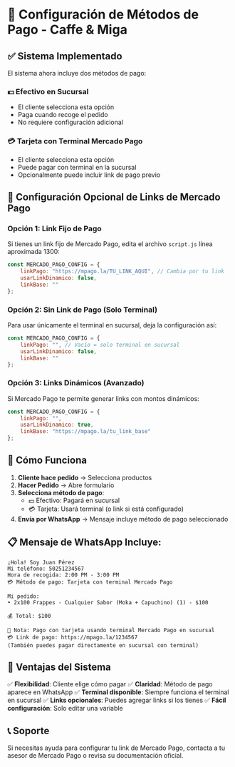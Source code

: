 # 🛒 Configuración de Métodos de Pago - Caffe & Miga

## ✅ Sistema Implementado

El sistema ahora incluye dos métodos de pago:

### 💵 Efectivo en Sucursal
- El cliente selecciona esta opción
- Paga cuando recoge el pedido
- No requiere configuración adicional

### 💳 Tarjeta con Terminal Mercado Pago
- El cliente selecciona esta opción
- Puede pagar con terminal en la sucursal
- Opcionalmente puede incluir link de pago previo

## 🔧 Configuración Opcional de Links de Mercado Pago

### Opción 1: Link Fijo de Pago
Si tienes un link fijo de Mercado Pago, edita el archivo `script.js` línea aproximada 1300:

```javascript
const MERCADO_PAGO_CONFIG = {
    linkPago: "https://mpago.la/TU_LINK_AQUI", // Cambia por tu link
    usarLinkDinamico: false,
    linkBase: ""
};
```

### Opción 2: Sin Link de Pago (Solo Terminal)
Para usar únicamente el terminal en sucursal, deja la configuración así:

```javascript
const MERCADO_PAGO_CONFIG = {
    linkPago: "", // Vacío = solo terminal en sucursal
    usarLinkDinamico: false,
    linkBase: ""
};
```

### Opción 3: Links Dinámicos (Avanzado)
Si Mercado Pago te permite generar links con montos dinámicos:

```javascript
const MERCADO_PAGO_CONFIG = {
    linkPago: "",
    usarLinkDinamico: true,
    linkBase: "https://mpago.la/tu_link_base"
};
```

## 📱 Cómo Funciona

1. **Cliente hace pedido** → Selecciona productos
2. **Hacer Pedido** → Abre formulario
3. **Selecciona método de pago**:
   - 💵 Efectivo: Pagará en sucursal
   - 💳 Tarjeta: Usará terminal (o link si está configurado)
4. **Envía por WhatsApp** → Mensaje incluye método de pago seleccionado

## 📋 Mensaje de WhatsApp Incluye:

```
¡Hola! Soy Juan Pérez
Mi teléfono: 50251234567
Hora de recogida: 2:00 PM - 3:00 PM
💳 Método de pago: Tarjeta con terminal Mercado Pago

Mi pedido:
• 2x100 Frappes - Cualquier Sabor (Moka + Capuchino) (1) - $100

💰 Total: $100

📝 Nota: Pago con tarjeta usando terminal Mercado Pago en sucursal
💳 Link de pago: https://mpago.la/1234567
(También puedes pagar directamente en sucursal con terminal)
```

## 🎯 Ventajas del Sistema

✅ **Flexibilidad**: Cliente elige cómo pagar
✅ **Claridad**: Método de pago aparece en WhatsApp
✅ **Terminal disponible**: Siempre funciona el terminal en sucursal
✅ **Links opcionales**: Puedes agregar links si los tienes
✅ **Fácil configuración**: Solo editar una variable

## 📞 Soporte

Si necesitas ayuda para configurar tu link de Mercado Pago, contacta a tu asesor de Mercado Pago o revisa su documentación oficial.
